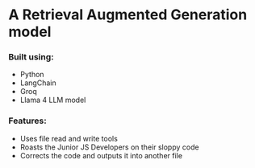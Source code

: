 # A Retrieval Augmented Generation model
### Built using:
- Python
- LangChain
- Groq
- Llama 4 LLM model
### Features:
- Uses file read and write tools
- Roasts the Junior JS Developers on their sloppy code
- Corrects the code and outputs it into another file
